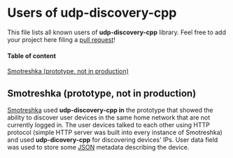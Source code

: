 # Users of udp-discovery-cpp

This file lists all known users of **udp-discovery-cpp** library. Feel free to add your project here filing a [pull request](https://github.com/truvorskameikin/udp-discovery-cpp/pulls)!

#### Table of content

[Smotreshka (prototype, not in production)](#smotreshka)

<a name="smotreshka"/>

## Smotreshka (prototype, not in production)

[Smotreshka](https://smotreshka.tv/) used **udp-discovery-cpp in** the prototype that showed the ability to discover user devices in the same home network that are not currently logged in. The user devices talked to each other using HTTP protocol (simple HTTP server was built into every instance of Smotreshka) and used **udp-dicovery-cpp** for discovering devices' IPs. User data field was used to store some [JSON](https://www.json.org/) metadata describing the device.
